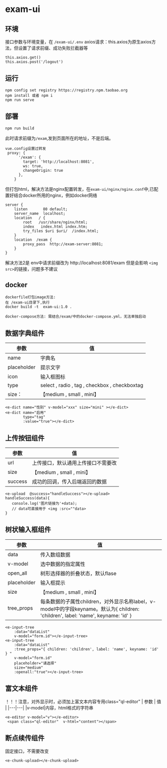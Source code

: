 # exam-ui

## 环境

接口参数与环境变量，在 `/exam-ui/.env`
axios请求：this.axios为原生axios方法，但设置了请求前缀、成功失败拦截器等

```
this.axios.get()
this.axios.post('/logout')
```

## 运行

```
npm config set registry https://registry.npm.taobao.org
npm install 或者 npm i
npm run serve  
```

## 部署

```
npm run build 
```

此时请求前缀为`/exam`,发到页面所在的地址，不是后端。

```
vue.config设置过转发
 proxy: {
      '/exam': {
        target: 'http://localhost:8081',
        ws: true,
        changeOrigin: true
      },
    }
```

但打包html，解决方法是nginx配置转发，在`exam-ui/nginx/nginx.conf`中,已配置好结合docker所用的nginx，例如docker网络

```
server {
    listen       80 default;
    server_name  localhost;
	location   / {
		root   /usr/share/nginx/html;
		index   index.html index.htm;
		try_files $uri $uri/  /index.html;
	}
	location  /exam {
		proxy_pass  http://exam-server:8081;
	}
}
```

解决方法2是 env中请求前缀改为 http://localhost:8081/exam
但是会影响 `<img src>`的链接，问题多不建议

## docker

```
dockerfile打包image方法:
在 /exam-ui目录下,执行
docker build -t  exam-ui:1.0 . 

docker-compose方法: 需结合/exam/中的docker-compose.yml，无法单独启动
```

## 数据字典组件

| 参数          | 值 |
|-------------|---|
| name        |字典名
| placeholder |提示文字
| icon        |输入框图标
| type        |select , radio , tag , checkbox , checkboxtag
| size：       |【medium , small , mini】

```
<e-dict name="性别" v-model="xxx" size="mini" ></e-dict>
<e-dict name="启用"
        type="tag"
        :value="true"></e-dict>
```

## 上传按钮组件

| 参数 | 值 |
|---|---|
|url|上传接口，默认通用上传接口不需要改
|size|【medium , small , mini】
|success|成功的回调，传入后端返回的数据

```
<e-upload  @success="handleSuccess"></e-upload>
handleSuccess(data){
   console.log('图片链接为'+data);
   // data可直接用于 <img :src=""data>
}
```

## 树状输入框组件

| 参数 | 值 |
|---|---|
|data|传入数组数据
|v-model|选中数据的指定属性
|open_all|树形选择器的折叠状态，默认flase
|placeholder|输入框提示
|size| 【medium , small , mini】
|tree_props|每条数据的子属性children，对外显示名称label，v-model中的字段keyname。默认为{ children: 'children', label: 'name', keyname: 'id' }  

```
<e-input-tree
    :data="dataList"  
    v-model="form.id"></e-input-tree>
<e-input-tree
    :data="dataList"  
    :tree_props="{ children: 'children', label: 'name', keyname: 'id' } "
    v-model="form.id"
    placeholder="请选择"
    size="medium"
    :openall:"true"></e-input-tree>
```

## 富文本组件

！！！注意，对外显示时，必须加上富文本内容专用class="ql-editor"
| 参数 | 值 |
|---|---|
|v-model|内容，html格式的字符串

```
<e-editor v-model="v"></e-editor>
 <span class="ql-editor"  v-html="content"></span>
```

## 断点续传组件

固定接口，不需要改变

```
<e-chunk-upload></e-chunk-upload>
```